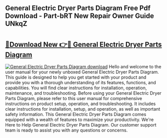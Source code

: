 ## General Electric Dryer Parts Diagram Free Pdf Download - Part-bRT New Repair Owner Guide UNkqZ

# <h2><a href="http://dfku0u.blite.top/?on=General+Electric+Dryer+Parts+Diagram">🔗Download New 👉🔴 General Electric Dryer Parts Diagram</a></h2>

[![General Electric Dryer Parts Diagram download](https://i.imgur.com/lujVjoI.png)](http://dfku0u.blite.top/?on=General+Electric+Dryer+Parts+Diagram)
Hello and welcome to the user manual for your newly unboxed General Electric Dryer Parts Diagram. This guide is designed to help you get started with your product and provide you with a thorough understanding of its features, functions, and capabilities. You will find clear instructions for installation, operation, maintenance, and troubleshooting. Before using your General Electric Dryer Parts Diagram, please refer to this user manual for comprehensive instructions on product setup, operation, and troubleshooting. It includes clear instructions for installation, setup, and operation, as well as important safety information. This General Electric Dryer Parts Diagram comes equipped with a wealth of features to maximize your productivity. We're Here to Help General Electric Dryer Parts Diagram. Our customer support team is ready to assist you with any questions or concerns.
